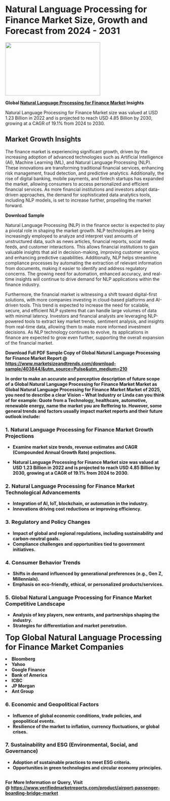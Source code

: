 <H1>Natural Language Processing for Finance Market Size, Growth and Forecast from 2024 - 2031</H1><img class="aligncenter size-medium wp-image-584254" src="https://thirdeyenews.in/wp-content/uploads/2024/09/Global-Market-Research-300x168.jpeg" alt="" width="300" height="168" /><p><strong>Global&nbsp;<a href="https://www.marketsizeandtrends.com/download-sample/403844/&amp;utm_source=Pulse&amp;utm_medium=210">Natural Language Processing for Finance Market</a> Insights</strong></p><p>Natural Language Processing for Finance Market size was valued at USD 1.23 Billion in 2022 and is projected to reach USD 4.85 Billion by 2030, growing at a CAGR of 19.1% from 2024 to 2030.</p><p><h2>Market Growth Insights</h2> <p>The finance market is experiencing significant growth, driven by the increasing adoption of advanced technologies such as Artificial Intelligence (AI), Machine Learning (ML), and Natural Language Processing (NLP). These innovations are transforming traditional financial services, enhancing risk management, fraud detection, and predictive analytics. Additionally, the rise of digital banking, mobile payments, and fintech startups has expanded the market, allowing consumers to access personalized and efficient financial services. As more financial institutions and investors adopt data-driven approaches, the demand for sophisticated data analytics tools, including NLP models, is set to increase further, propelling the market forward.</p> <p><strong>Download Sample</strong></p> <p>Natural Language Processing (NLP) in the finance sector is expected to play a pivotal role in shaping the market growth. NLP technologies are being increasingly employed to analyze and interpret vast amounts of unstructured data, such as news articles, financial reports, social media feeds, and customer interactions. This allows financial institutions to gain valuable insights that aid in decision-making, improving customer service, and enhancing predictive capabilities. Additionally, NLP helps streamline compliance processes by automating the extraction of relevant information from documents, making it easier to identify and address regulatory concerns. The growing need for automation, enhanced accuracy, and real-time insights will continue to drive demand for NLP applications within the finance industry. <p>Furthermore, the financial market is witnessing a shift toward digital-first solutions, with more companies investing in cloud-based platforms and AI-driven tools. This trend is expected to increase the need for scalable, secure, and efficient NLP systems that can handle large volumes of data with minimal latency. Investors and financial analysts are leveraging NLP-powered tools to extract key market trends, sentiment analysis, and insights from real-time data, allowing them to make more informed investment decisions. As NLP technology continues to evolve, its applications in finance are expected to grow even further, supporting the overall expansion of the financial market.</p> <p><strong></p><p><span class=""><strong>Download Full PDF Sample Copy of Global Natural Language Processing for Finance Market Report</strong> @ <a href="https://www.marketsizeandtrends.com/download-sample/403844/&amp;utm_source=Pulse&amp;utm_medium=210" target="_blank">https://www.marketsizeandtrends.com/download-sample/403844/&amp;utm_source=Pulse&amp;utm_medium=210</a></span></p><p>In order to make an accurate and perceptive description of future scope of a Global&nbsp;Natural Language Processing for Finance Market Market as Global&nbsp;Natural Language Processing for Finance Market Market of 2025, you need to describe a clear Vision &ndash; What Industry or Linda can you think of for example: Quote from a Technology, healthcare, automotive, renewable energy, name the market you are Reffering to. However, some general trends and factors usually impact market reports and their future outlook include:</p><h3>1.&nbsp;<strong>Natural Language Processing for Finance Market Growth Projections</strong></h3><ul><li>Examine market size trends, revenue estimates and CAGR (Compounded Annual Growth Rate) projections.</li><li><p>Natural Language Processing for Finance Market size was valued at USD 1.23 Billion in 2022 and is projected to reach USD 4.85 Billion by 2030, growing at a CAGR of 19.1% from 2024 to 2030.</p></li></ul><h3>2.&nbsp;<strong>Natural Language Processing for Finance Market Technological Advancements</strong></h3><ul><li>Integration of AI, IoT, blockchain, or automation in the industry.</li><li>Innovations driving cost reductions or improving efficiency.</li></ul><h3>3.&nbsp;<strong>Regulatory and Policy Changes</strong></h3><ul><li>Impact of global and regional regulations, including sustainability and carbon-neutral goals.</li><li>Compliance challenges and opportunities tied to government initiatives.</li></ul><h3>4.&nbsp;<strong>Consumer Behavior Trends</strong></h3><ul><li>Shifts in demand influenced by generational preferences (e.g., Gen Z, Millennials).</li><li>Emphasis on eco-friendly, ethical, or personalized products/services.</li></ul><h3>5.&nbsp;<strong>Global Natural Language Processing for Finance Market Competitive Landscape</strong></h3><ul><li>Analysis of key players, new entrants, and partnerships shaping the industry.</li><li>Strategies for differentiation and market penetration.</li></ul><p data-pm-slice="1 1 []"><span style="color: inherit; font-family: inherit; font-size: 25px;">Top Global Natural Language Processing for Finance Market Companies</span></p><div class="" data-test-id=""><p><li>Bloomberg</li><li> Yahoo</li><li> Google Finance</li><li> Bank of America</li><li> ICBC</li><li> JP Morgan</li><li> Ant Group</li></p></div><h3>6.&nbsp;<strong>Economic and Geopolitical Factors</strong></h3><ul><li>Influence of global economic conditions, trade policies, and geopolitical events.</li><li>Resilience of the market to inflation, currency fluctuations, or global crises.</li></ul><h3>7.&nbsp;<strong>Sustainability and ESG (Environmental, Social, and Governance)</strong></h3><ul><li>Adoption of sustainable practices to meet ESG criteria.</li><li>Opportunities in green technologies and circular economy principles.</li></ul><h2><strong style="font-size: 14px;">For More Information or Query, Visit @&nbsp;</strong><a style="background-color: #ffffff; font-size: 14px;" href="https://www.marketsizeandtrends.com/report/natural-language-processing-for-finance-market/" target="_blank">https://www.verifiedmarketreports.com/product/airport-passenger-boarding-bridge-market</a></h2>
